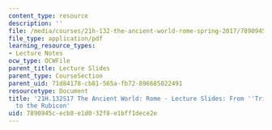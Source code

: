 ```yaml
---
content_type: resource
description: ''
file: /media/courses/21h-132-the-ancient-world-rome-spring-2017/7890945cecb8e1d032f8e1bff1dece2e_MIT21H_132S17_Triumvirate.pdf
file_type: application/pdf
learning_resource_types:
- Lecture Notes
ocw_type: OCWFile
parent_title: Lecture Slides
parent_type: CourseSection
parent_uid: 71d84178-cb81-565a-fb72-896685022491
resourcetype: Document
title: '21H.132S17 The Ancient World: Rome - Lecture Slides: From ''Triumvirate''
  to the Rubicon'
uid: 7890945c-ecb8-e1d0-32f8-e1bff1dece2e
---
```

